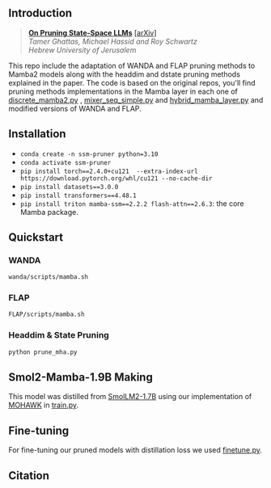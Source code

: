 


## Introduction
  
> **[On Pruning State-Space LLMs]()** [[arXiv]]()   
> *Tamer Ghattas, Michael Hassid and Roy Schwartz*   
> *Hebrew University of Jerusalem*  

This repo include the adaptation of WANDA and FLAP pruning methods to Mamba2 models along with the headdim and dstate pruning methods explained in the paper.
The code is based on the original repos, you'll find pruning methods implementations in the Mamba layer in each one of [discrete_mamba2.py](phi_mamba/modules/mixers/discrete_mamba2.py) , [mixer_seq_simple.py](original_mamba/mamba_ssm/models/mixer_seq_simple.py) and [hybrid_mamba_layer.py](MambaInLlama/mamba2/hybrid_mamba_layer.py) and modified versions of WANDA and FLAP.

## Installation
- `conda create -n ssm-pruner python=3.10`
- `conda activate ssm-pruner`
- `pip install torch==2.4.0+cu121  --extra-index-url https://download.pytorch.org/whl/cu121 --no-cache-dir`
- `pip install datasets==3.0.0`
- `pip install transformers==4.48.1`
- `pip install triton mamba-ssm==2.2.2 flash-attn==2.6.3`: the core Mamba package.

## Quickstart

### WANDA

```bash
wanda/scripts/mamba.sh
```

### FLAP

```bash
FLAP/scripts/mamba.sh
```

### Headdim & State Pruning

```bash
python prune_mha.py
```



## Smol2-Mamba-1.9B Making
This model was distilled from [SmolLM2-1.7B](https://huggingface.co/HuggingFaceTB/SmolLM2-1.7B) using our implementation of [MOHAWK](https://goombalab.github.io/blog/2024/distillation-part1-mohawk/) in [train.py](phi_mamba/train.py).

## Fine-tuning
For fine-tuning our pruned models with distillation loss we used [finetune.py](phi_mamba/finetune.py).

## Citation

```bibtex

```